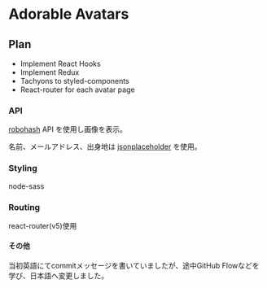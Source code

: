 # Adorable Avatars

## Plan

- Implement React Hooks
- Implement Redux
- Tachyons to styled-components
- React-router for each avatar page

### API

[robohash](https://robohash.org/) API を使用し画像を表示。

名前、メールアドレス、出身地は [jsonplaceholder](https://jsonplaceholder.typicode.com/users) を使用。

### Styling

node-sass

### Routing

react-router(v5)使用

#### その他

当初英語にてcommitメッセージを書いていましたが、途中GitHub Flowなどを学び、日本語へ変更しました。
